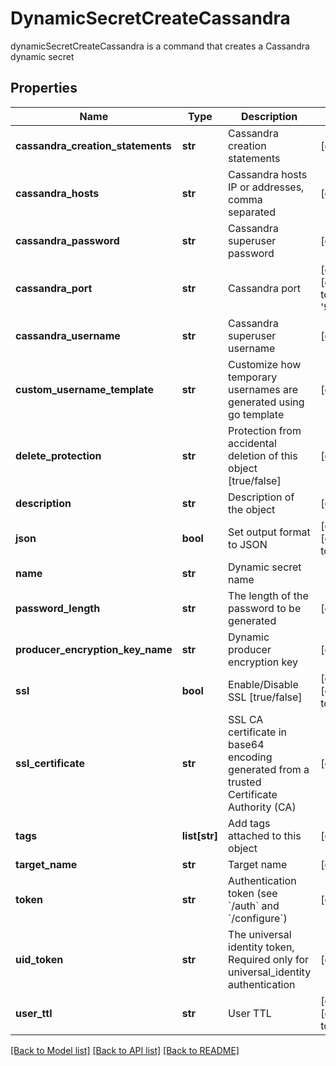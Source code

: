 # DynamicSecretCreateCassandra

dynamicSecretCreateCassandra is a command that creates a Cassandra dynamic secret
## Properties
Name | Type | Description | Notes
------------ | ------------- | ------------- | -------------
**cassandra_creation_statements** | **str** | Cassandra creation statements | [optional] 
**cassandra_hosts** | **str** | Cassandra hosts IP or addresses, comma separated | [optional] 
**cassandra_password** | **str** | Cassandra superuser password | [optional] 
**cassandra_port** | **str** | Cassandra port | [optional] [default to '9042']
**cassandra_username** | **str** | Cassandra superuser username | [optional] 
**custom_username_template** | **str** | Customize how temporary usernames are generated using go template | [optional] 
**delete_protection** | **str** | Protection from accidental deletion of this object [true/false] | [optional] 
**description** | **str** | Description of the object | [optional] 
**json** | **bool** | Set output format to JSON | [optional] [default to False]
**name** | **str** | Dynamic secret name | 
**password_length** | **str** | The length of the password to be generated | [optional] 
**producer_encryption_key_name** | **str** | Dynamic producer encryption key | [optional] 
**ssl** | **bool** | Enable/Disable SSL [true/false] | [optional] [default to False]
**ssl_certificate** | **str** | SSL CA certificate in base64 encoding generated from a trusted Certificate Authority (CA) | [optional] 
**tags** | **list[str]** | Add tags attached to this object | [optional] 
**target_name** | **str** | Target name | [optional] 
**token** | **str** | Authentication token (see &#x60;/auth&#x60; and &#x60;/configure&#x60;) | [optional] 
**uid_token** | **str** | The universal identity token, Required only for universal_identity authentication | [optional] 
**user_ttl** | **str** | User TTL | [optional] [default to '60m']

[[Back to Model list]](../README.md#documentation-for-models) [[Back to API list]](../README.md#documentation-for-api-endpoints) [[Back to README]](../README.md)


